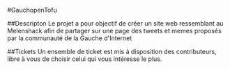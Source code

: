 #GauchopenTofu

##Descripton
Le projet a pour objectif de créer un site web ressemblant au Melenshack afin de partager sur une page des tweets et memes proposés par la communauté de la Gauche d'Internet

##Tickets
Un ensemble de ticket est mis à disposition des contributeurs, libre à vous de choisir celui qui vous intéresse le plus.
